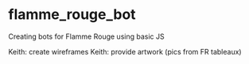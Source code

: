 # flamme_rouge_bot
Creating bots for Flamme Rouge using basic JS

Keith: create wireframes
Keith: provide artwork (pics from FR tableaux)
